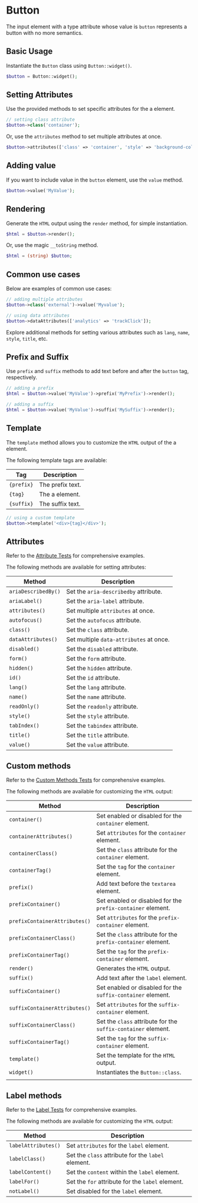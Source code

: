 # Button

The input element with a type attribute whose value is `button` represents a button with no more semantics.

## Basic Usage

Instantiate the `Button` class using `Button::widget()`.

```php
$button = Button::widget();
```

## Setting Attributes

Use the provided methods to set specific attributes for the a element.

```php
// setting class attribute
$button->class('container');
```

Or, use the `attributes` method to set multiple attributes at once.

```php
$button->attributes(['class' => 'container', 'style' => 'background-color: #eee;']);
```

## Adding value

If you want to include value in the `button` element, use the `value` method.

```php
$button->value('MyValue');
```

## Rendering

Generate the `HTML` output using the `render` method, for simple instantiation. 

```php
$html = $button->render();
```

Or, use the magic `__toString` method.

```php
$html = (string) $button;
```

## Common use cases

Below are examples of common use cases:

```php
// adding multiple attributes
$button->class('external')->value('Myvalue');

// using data attributes
$button->dataAttributes(['analytics' => 'trackClick']);
```

Explore additional methods for setting various attributes such as `lang`, `name`, `style`, `title`, etc.

## Prefix and Suffix

Use `prefix` and `suffix` methods to add text before and after the `button` tag, respectively.

```php
// adding a prefix
$html = $button->value('MyValue')->prefix('MyPrefix')->render();

// adding a suffix
$html = $button->value('MyValue')->suffix('MySuffix')->render();
```

## Template

The `template` method allows you to customize the `HTML` output of the a element.

The following template tags are available:

| Tag        | Description      |
| ---------- | ---------------- |
| `{prefix}` | The prefix text. |
| `{tag}`    | The a element.   |
| `{suffix}` | The suffix text. |

```php
// using a custom template
$button->template('<div>{tag}</div>');
```

## Attributes

Refer to the [Attribute Tests](https://github.com/php-forge/html/blob/main/tests/FormControl/Input/Button/AttributeTest.php)
for comprehensive examples.

The following methods are available for setting attributes:

| Method             | Description                                                                                     |
| ------------------ | ----------------------------------------------------------------------------------------------- |
| `ariaDescribedBy()`| Set the `aria-describedby` attribute.                                                           |
| `ariaLabel()`      | Set the `aria-label` attribute.                                                                 |
| `attributes()`     | Set multiple `attributes` at once.                                                              |
| `autofocus()`      | Set the `autofocus` attribute.                                                                  |
| `class()`          | Set the `class` attribute.                                                                      |
| `dataAttributes()` | Set multiple `data-attributes` at once.                                                         |
| `disabled()`       | Set the `disabled` attribute.                                                                   |
| `form()`           | Set the `form` attribute.                                                                       |
| `hidden()`         | Set the `hidden` attribute.                                                                     |
| `id()`             | Set the `id` attribute.                                                                         |
| `lang()`           | Set the `lang` attribute.                                                                       |
| `name()`           | Set the `name` attribute.                                                                       |
| `readOnly()`       | Set the `readonly` attribute.                                                                   |
| `style()`          | Set the `style` attribute.                                                                      |
| `tabIndex()`       | Set the `tabindex` attribute.                                                                   |
| `title()`          | Set the `title` attribute.                                                                      |
| `value()`          | Set the `value` attribute.                                                                      |

## Custom methods

Refer to the [Custom Methods Tests](https://github.com/php-forge/html/blob/main/tests/FormControl/Input/Button/CustomMethodTest.php) 
for comprehensive examples.

The following methods are available for customizing the `HTML` output:

| Method                       | Description                                                                           |
| ---------------------------- | ------------------------------------------------------------------------------------- |
| `container()`                | Set enabled or disabled for the `container` element.                                  |
| `containerAttributes()`      | Set `attributes` for the `container` element.                                         |
| `containerClass()`           | Set the `class` attribute for the `container` element.                                |
| `containerTag()`             | Set the `tag` for the `container` element.                                            |
| `prefix()`                   | Add text before the `textarea` element.                                               |
| `prefixContainer()`          | Set enabled or disabled for the `prefix-container` element.                           |
| `prefixContainerAttributes()`| Set `attributes` for the `prefix-container` element.                                  |                                            
| `prefixContainerClass()`     | Set the `class` attribute for the `prefix-container` element.                         |
| `prefixContainerTag()`       | Set the `tag` for the `prefix-container` element.                                     |
| `render()`                   | Generates the `HTML` output.                                                          |
| `suffix()`                   | Add text after the `label` element.                                                   |
| `suffixContainer()`          | Set enabled or disabled for the `suffix-container` element.                           |
| `suffixContainerAttributes()`| Set `attributes` for the `suffix-container` element.                                  |
| `suffixContainerClass()`     | Set the `class` attribute for the `suffix-container` element.                         |
| `suffixContainerTag()`       | Set the `tag` for the `suffix-container` element.                                     |
| `template()`                 | Set the template for the `HTML` output.                                               |
| `widget()`                   | Instantiates the `Button::class`.                                                     |
                                                                |
## Label methods

Refer to the [Label Tests](https://github.com/php-forge/html/blob/main/tests/FormControl/Input/Button/LabelTest.php) for
comprehensive examples.

The following methods are available for customizing the `HTML` output:

| Method             | Description                                                                                     |
| ------------------ | ----------------------------------------------------------------------------------------------- |
| `labelAttributes()`| Set `attributes` for the `label` element.                                                       |
| `labelClass()`     | Set the `class` attribute for the `label` element.                                              |
| `labelContent()`   | Set the `content` within the `label` element.                                                   |
| `labelFor()`       | Set the `for` attribute for the `label` element.                                                |
| `notLabel()`       | Set disabled for the `label` element.                                                           |
